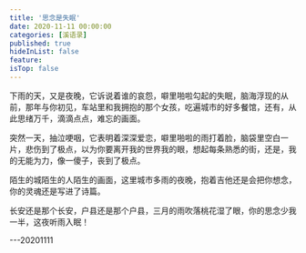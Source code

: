 ```yaml
---
title: '思念是失眠'
date: 2020-11-11 00:00:00
categories: [溪语录]
published: true
hideInList: false
feature: 
isTop: false
---
```


下雨的天，又是夜晚，它诉说着谁的哀怨，噼里啪啦勾起的失眠，脑海浮现的从前，那年与你初见，车站里和我拥抱的那个女孩，吃遍城市的好多餐馆，还有，从此思绪万千，滴滴点点，难忘的画面。

突然一天，抽泣哽咽，它表明着深深爱恋，噼里啪啦的雨打着脸，脑袋里空白一片，悲伤到了极点，以为你要离开我的世界我的眼，想起每条熟悉的街，还是，我的无能为力，像一傻子，丧到了极点。

陌生的城陌生的人陌生的画面，这里城市多雨的夜晚，抱着吉他还是会把你想念，你的灵魂还是写进了诗篇。

长安还是那个长安，户县还是那个户县，三月的雨吹落桃花湿了眼，你的思念少我一半，这夜听雨入眠！

---20201111

